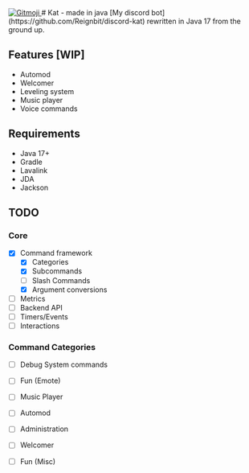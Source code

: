 <a href="https://gitmoji.dev">
  <img src="https://img.shields.io/badge/gitmoji-%20😜%20😍-FFDD67.svg?style=flat-square" alt="Gitmoji">
</a>
# Kat - made in java
[My discord bot](https://github.com/Reignbit/discord-kat) rewritten in Java 17 from the ground up.

## Features [WIP]
 - Automod
 - Welcomer
 - Leveling system
 - Music player
 - Voice commands

## Requirements
 - Java 17+
 - Gradle
 - Lavalink
 - JDA
 - Jackson


## TODO

### Core
 - [x] Command framework
    - [x] Categories
    - [x] Subcommands
    - [ ] Slash Commands
    - [x] Argument conversions
 - [ ] Metrics
 - [ ] Backend API
 - [ ] Timers/Events
 - [ ] Interactions

### Command Categories
 - [ ] Debug System commands
 - [ ] Fun (Emote)
 - [ ] Music Player
 - [ ] Automod
 - [ ] Administration
 - [ ] Welcomer
 - [ ] Fun (Misc)


